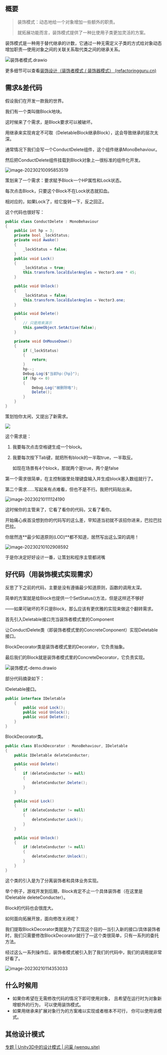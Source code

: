 ## 概要

> 装饰模式：动态地给一个对象增加一些额外的职责。
>
> 就拓展功能而言，装饰模式提供了一种比使用子类更加灵活的方案。

装饰模式是一种用于替代继承的计数，它通过一种无需定义子类的方式给对象动态增加职责—使用对象之间的关联关系取代类之间的继承关系。


![装饰者模式.drawio](https://pic.wenqu.space/upload/2023/02/10/%E8%A3%85%E9%A5%B0%E8%80%85%E6%A8%A1%E5%BC%8F.drawio.png)



更多细节可以查看[装饰设计（装饰者模式 / 装饰器模式） (refactoringguru.cn)](https://refactoringguru.cn/design-patterns/decorator)

## 需求&差代码

假设我们在开发一款我的世界。

我们有一个类叫做Block地块。

这时候来了个需求，是Block要求可以被破坏。

用继承来实现肯定不可取（DeletableBlock继承Block），这会导致继承的层次太深。

通常情况下我们会写一个ConductDelete组件，这个组件继承MonoBehaviour。

然后把ConductDelete组件挂载到Block对象上—很标准的组件化开发。

![image-20230210095853519](https://pic.wenqu.space/upload/2023/02/10/image-20230210095853519.png)

策划来了一个需求：要求赋予Block一个HP属性和Lock状态。

每次点击Block，只要这个Block不在Lock状态就扣血。

相对应的，如果Lock了，给它旋转一下，反之回正。

这个代码也很好写：

```c#
public class ConductDelete : MonoBehaviour
{
    public int hp = 3;
    private bool _lockStatus;
    private void Awake()
    {
        _lockStatus = false;
    }
    public void Lock()
    {
        _lockStatus = true;
        this.transform.localEulerAngles = Vector3.one * 45;
    }

    public void Unlock()
    {
        _lockStatus = false;
        this.transform.localEulerAngles = Vector3.one;
    }

    public void Delete()
    {
        // 只是用来演示
        this.gameObject.SetActive(false);
    }

    private void OnMouseDown()
    {
        if (_lockStatus)
        {
            return;
        }
        hp--;
        Debug.Log($"当前hp:{hp}");
        if (hp <= 0)
        {
            Debug.Log("被删除咯");
            Delete();
        }
    }
}
```

策划怕你太闲，又提出了新需求。

![](https://pic.wenqu.space/upload/2023/02/10/98a347d22938473491a531b3442c28e0.jpeg)

这个需求是：

1. 我要每次点击空格键生成一个block。

2. 我要每次按下Tab键，就把所有block的一半取true，一半取反。

   如现在场景有4个block，那就两个是true，两个是false

第一个需求很简单，在主控制器里处理键盘输入并生成block塞入数组就行了。

第二个需求……写起来有点难看，但也不是不行。我把代码贴出来。

![image-20230210111124190](https://pic.wenqu.space/upload/2023/02/10/image-20230210111124190.png)

这时候你的主管来了，它看了看你的代码，又看了看你。

开始痛心疾首没想到你的代码写的这么差，早知道当初就不该招你进来，巴拉巴拉巴拉。

你居然连**最少知道原则(LOD)**都不知道，居然写出这么深的调用！

![image-20230210102908592](https://pic.wenqu.space/upload/2023/02/10/image-20230210102908592.png)

于是你决定好好设计一番，让策划和程序主管都闭嘴



## 好代码（用装饰模式实现需求）

反思了下之前的代码，主要是没有遵循最少知道原则，函数的调用太深。

简单的方案就是给Block也提供一个SetStatus()方法，但是这样还不够好

——如果可破坏的不只是Block，那么应该有更优雅的实现来做这个翻转需求。



首先引入Deletable接口充当装饰者模式里的Component

让ConductDelete类（即装饰者模式里的ConcreteConponent）实现Deletable接口。

BlockDecorator类是装饰者模式里的Decorator，它负责抽象。

最后我们的Block就是装饰者模式里的ConcreteDecorator，它负责实现。

![装饰模式-demo.drawio](https://pic.wenqu.space/upload/2023/02/10/%E8%A3%85%E9%A5%B0%E6%A8%A1%E5%BC%8F-demo.drawio.png)

部分代码摘录如下：

IDeletable接口。

```c#
public interface IDeletable
    {
        public void Lock();
        public void Unlock();
        public void Delete();
    }
}
```



BlockDecorator类。

```c#
public class BlockDecorator : MonoBehaviour, IDeletable
{
    public IDeletable deleteConducter;

    public void Delete()
    {
        if (deleteConducter != null)
        {
            deleteConducter.Delete();
        }
    }

    public void Lock()
    {
        if (deleteConducter != null)
        {
            deleteConducter.Lock();
        }
    }

    public void Unlock()
    {
        if (deleteConducter != null)
        {
            deleteConducter.Unlock();
        }
    }
}
```

这个类的引入是为了分离装饰者和具体业务实现。

举个例子，游戏开发到后期，Block肯定不止一个具体装饰者（在这里是IDeletable deleteConducter）。

Block的代码也会很庞大。

如何面向拓展开放，面向修改关闭呢？

我们提取BlockDecorator类就是为了实现这个目的—当引入新的接口/具体装饰者时，我们只需要修改BlockDecorator就行了—这个类很简单，只有一系列的委托方法。

经过这么一系列操作后，装饰者模式被引入到了我们的代码中，我们的调用就非常好看了。

![image-20230210114353033](https://pic.wenqu.space/upload/2023/02/10/image-20230210114353033.png)


## 什么时候用

-  如果你希望在无需修改代码的情况下即可使用对象， 且希望在运行时为对象新增额外的行为， 可以使用装饰模式。
- 如果用继承来扩展对象行为的方案难以实现或者根本不可行， 你可以使用该模式。


## 其他设计模式

[专题 | Unity3D中的设计模式 | 问渠 (wenqu.site)](https://wenqu.site/Unity-Design-Pattern.html)